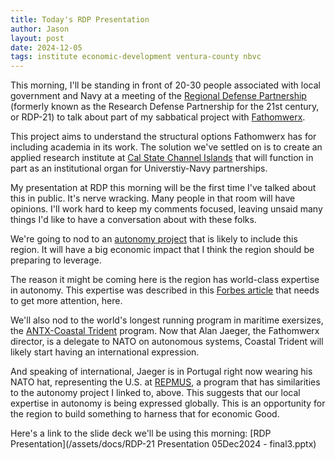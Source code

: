 ```yaml
---
title: Today's RDP Presentation
author: Jason
layout: post
date: 2024-12-05
tags: institute economic-development ventura-county nbvc
---
```


This morning, I'll be standing in front of 20-30 people associated with local government and Navy at a meeting of the [Regional Defense Partnership](https://rdp21.org) (formerly known as the Research Defense Partnership for the 21st century, or RDP-21) to talk about part of my sabbatical project with [Fathomwerx](https://www.fathomwerx.com).

This project aims to understand the structural options Fathomwerx has for including academia in its work.  The solution we've settled on is to create an applied research institute at [Cal State Channel Islands](http://www.csuci.edu) that will function in part as an institutional organ for Universtiy-Navy partnerships.

My presentation at RDP this morning will be the first time I've talked about this in public.  It's nerve wracking.  Many people in that room will have opinions.  I'll work hard to keep my comments focused, leaving unsaid many things I'd like to have a conversation about with these folks.

We're going to nod to an [autonomy project](https://www.defensenews.com/pentagon/2023/12/19/replicator-an-inside-look-at-the-pentagons-ambitious-drone-program/) that is likely to include this region.  It will have a big economic impact that I think the region should be preparing to leverage.

The reason it might be coming here is the region has world-class expertise in autonomy.  This expertise was described in this [Forbes article](https://www.forbes.com/sites/craighooper/2021/12/31/rebrand-naval-base-ventura-county-as-navys-new-unmanned-skunkworks/) that needs to get more attention, here.

We'll also nod to the world's longest running program in maritime exersizes, the [ANTX-Coastal Trident](https://antx.org/coastal-trident/) program.  Now that Alan Jaeger, the Fathomwerx director, is a delegate to NATO on autonomous systems, Coastal Trident will likely start having an international expression.

And speaking of international, Jaeger is in Portugal right now wearing his NATO hat, representing the U.S. at [REPMUS](https://en.wikipedia.org/wiki/Exercise_REP(MUS)), a program that has similarities to the autonomy project I linked to, above.  This suggests that our local expertise in autonomy is being expressed globally.  This is an opportunity for the region to build something to harness that for economic Good.

Here's a link to the slide deck we'll be using this morning: [RDP Presentation](/assets/docs/RDP-21 Presentation 05Dec2024 - final3.pptx)

<!--
SYNTAX FOR IMAGES
* use services to create JPG and to create thumbnail that is 720px wide

[![ALT-TEXT](/assets/images/filename-thumbnail.jpg)](/assets/images/filename.jpg)
-->

<!--
SYNTAX FOR VIDEO
* convert MOV to mp4 using VLC

<video width="480" height="320" controls="controls">
  <source src="/assets/media/filename.m4v" type="video/mp4">
</video>
-->
